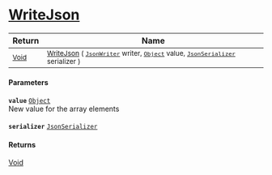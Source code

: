 # [WriteJson](./FeatureDescriptorJsonConverter-100664132.md)



| Return | Name | 
| --- | --- | 
| <sub>[Void](https://docs.microsoft.com/en-us/dotnet/api/System.Void)</sub>| <sub>[WriteJson](./FeatureDescriptorJsonConverter-100664132.md) ( [`JsonWriter`](./FeatureDescriptorJsonConverter-100664132.md) writer, [`Object`](https://docs.microsoft.com/en-us/dotnet/api/System.Object) value, [`JsonSerializer`](./FeatureDescriptorJsonConverter-100664132.md) serializer )</sub>| <br>


#### Parameters
**`value`**  [`Object`](https://docs.microsoft.com/en-us/dotnet/api/System.Object)<br>New value for the array elements<br><br>**`serializer`**  [`JsonSerializer`](./FeatureDescriptorJsonConverter-100664132.md)<br>
#### Returns
[Void](https://docs.microsoft.com/en-us/dotnet/api/System.Void)
